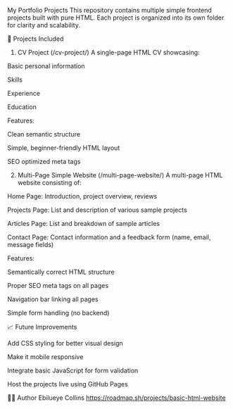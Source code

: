 My Portfolio Projects
This repository contains multiple simple frontend projects built with pure HTML.
Each project is organized into its own folder for clarity and scalability.

📂 Projects Included
1. CV Project (/cv-project/)
A single-page HTML CV showcasing:

Basic personal information

Skills

Experience

Education

Features:

Clean semantic structure

Simple, beginner-friendly HTML layout

SEO optimized meta tags

2. Multi-Page Simple Website (/multi-page-website/)
A multi-page HTML website consisting of:

Home Page: Introduction, project overview, reviews

Projects Page: List and description of various sample projects

Articles Page: List and breakdown of sample articles

Contact Page: Contact information and a feedback form (name, email, message fields)

Features:

Semantically correct HTML structure

Proper SEO meta tags on all pages

Navigation bar linking all pages

Simple form handling (no backend)


📈 Future Improvements

Add CSS styling for better visual design

Make it mobile responsive

Integrate basic JavaScript for form validation

Host the projects live using GitHub Pages

🧑‍💻 Author
Ebilueye Collins
https://roadmap.sh/projects/basic-html-website
